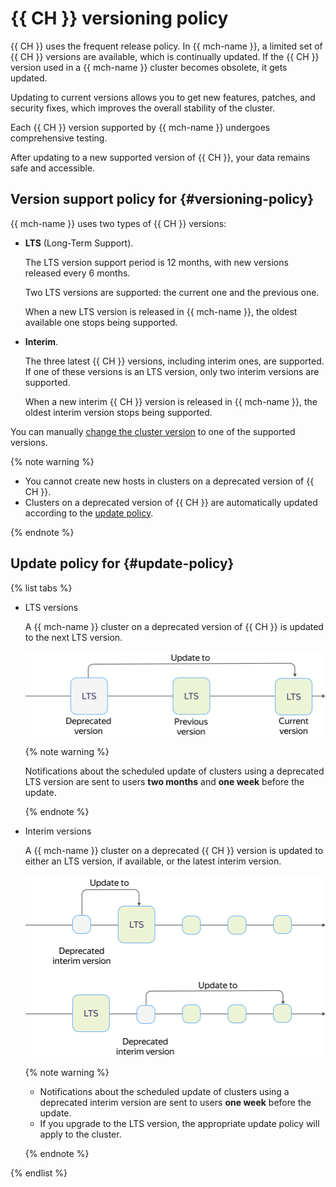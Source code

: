# {{ CH }} versioning policy

{{ CH }} uses the frequent release policy. In {{ mch-name }}, a limited set of {{ CH }} versions are available, which is continually updated. If the {{ CH }} version used in a {{ mch-name }} cluster becomes obsolete, it gets updated.

Updating to current versions allows you to get new features, patches, and security fixes, which improves the overall stability of the cluster.


Each {{ CH }} version supported by {{ mch-name }} undergoes comprehensive testing.

After updating to a new supported version of {{ CH }}, your data remains safe and accessible.


## Version support policy for {#versioning-policy}

{{ mch-name }} uses two types of {{ CH }} versions:
- **LTS** (Long-Term Support).

   The LTS version support period is 12 months, with new versions released every 6 months.

   Two LTS versions are supported: the current one and the previous one.

   When a new LTS version is released in {{ mch-name }}, the oldest available one stops being supported.

- **Interim**.

   The three latest {{ CH }} versions, including interim ones, are supported. If one of these versions is an LTS version, only two interim versions are supported.

   When a new interim {{ CH }} version is released in {{ mch-name }}, the oldest interim version stops being supported.

You can manually [change the cluster version](../operations/cluster-version-update.md) to one of the supported versions.

{% note warning %}

* You cannot create new hosts in clusters on a deprecated version of {{ CH }}.
* Clusters on a deprecated version of {{ CH }} are automatically updated according to the [update policy](#update-policy).

{% endnote %}


## Update policy for {#update-policy}

{% list tabs %}

- LTS versions

   A {{ mch-name }} cluster on a deprecated version of {{ CH }} is updated to the next LTS version.

   ![image](../../_assets/mdb/mch-update-policy-lts.svg)

   {% note warning %}

   Notifications about the scheduled update of clusters using a deprecated LTS version are sent to users **two months** and **one week** before the update.

   {% endnote %}

- Interim versions

   A {{ mch-name }} cluster on a deprecated {{ CH }} version is updated to either an LTS version, if available, or the latest interim version.

   ![image](../../_assets/mdb/mch-update-policy.svg)

   {% note warning %}

   * Notifications about the scheduled update of clusters using a deprecated interim version are sent to users **one week** before the update.
   * If you upgrade to the LTS version, the appropriate update policy will apply to the cluster.

   {% endnote %}

{% endlist %}